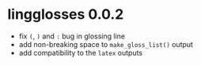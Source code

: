 # lingglosses 0.0.2

- fix `(`, `)` and `:` bug in glossing line
- add non-breaking space to `make_gloss_list()` output
- add compatibility to the `latex` outputs
